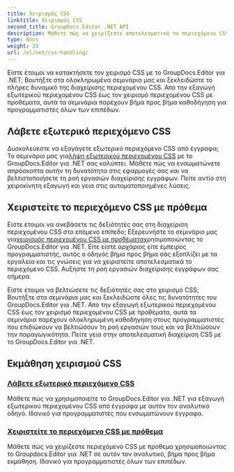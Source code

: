 ```yaml
---
title: Χειρισμός CSS
linktitle: Χειρισμός CSS
second_title: GroupDocs.Editor .NET API
description: Μάθετε πώς να χειρίζεστε αποτελεσματικά το περιεχόμενο CSS με το GroupDocs.Editor για .NET. Εξάγετε εξωτερικό περιεχόμενο CSS και χειριστείτε το περιεχόμενο CSS με προθέματα χωρίς κόπο.
type: docs
weight: 21
url: /el/net/css-handling/
---
```


Είστε έτοιμοι να κατακτήσετε τον χειρισμό CSS με το GroupDocs.Editor για .NET; Βουτήξτε στα ολοκληρωμένα σεμινάρια μας και ξεκλειδώστε το πλήρες δυναμικό της διαχείρισης περιεχομένου CSS. Από την εξαγωγή εξωτερικού περιεχομένου CSS έως τον χειρισμό περιεχομένου CSS με προθέματα, αυτά τα σεμινάρια παρέχουν βήμα προς βήμα καθοδήγηση για προγραμματιστές όλων των επιπέδων.

## Λάβετε εξωτερικό περιεχόμενο CSS

 Δυσκολεύεστε να εξαγάγετε εξωτερικό περιεχόμενο CSS από έγγραφα; Το σεμινάριο μας για[λήψη εξωτερικού περιεχομένου CSS](./get-external-css-content/) με το GroupDocs.Editor για .NET σας καλύπτει. Μάθετε πώς να ενσωματώνετε απρόσκοπτα αυτήν τη δυνατότητα στις εφαρμογές σας και να βελτιστοποιήσετε τη ροή εργασιών διαχείρισης εγγράφων. Πείτε αντίο στη χειροκίνητη εξαγωγή και γεια στις αυτοματοποιημένες λύσεις.

## Χειριστείτε το περιεχόμενο CSS με πρόθεμα

 Είστε έτοιμοι να ανεβάσετε τις δεξιότητές σας στη διαχείριση περιεχομένου CSS στο επόμενο επίπεδο; Εξερευνήστε το σεμινάριο μας για[χειρισμός περιεχομένου CSS με προθέματα](./handle-css-content-with-prefix/)χρησιμοποιώντας το GroupDocs.Editor για .NET. Είτε είστε αρχάριος είτε έμπειρος προγραμματιστής, αυτός ο οδηγός βήμα προς βήμα σάς εξοπλίζει με τα εργαλεία και τις γνώσεις για να χειριστείτε αποτελεσματικά το περιεχόμενο CSS. Αυξήστε τη ροή εργασιών διαχείρισης εγγράφων σας σήμερα.

Είστε έτοιμοι να βελτιώσετε τις δεξιότητές σας στο χειρισμό CSS; Βουτήξτε στα σεμινάρια μας και ξεκλειδώστε όλες τις δυνατότητες του GroupDocs.Editor για .NET. Από την εξαγωγή εξωτερικού περιεχομένου CSS έως τον χειρισμό περιεχομένου CSS με προθέματα, αυτά τα σεμινάρια παρέχουν ολοκληρωμένη καθοδήγηση στους προγραμματιστές που επιδιώκουν να βελτιώσουν τη ροή εργασιών τους και να βελτιώσουν την παραγωγικότητα. Πείτε γεια στην αποτελεσματική διαχείριση CSS με το GroupDocs.Editor για .NET. 
## Εκμάθηση χειρισμού CSS
### [Λάβετε εξωτερικό περιεχόμενο CSS](./get-external-css-content/)
Μάθετε πώς να χρησιμοποιείτε το GroupDocs.Editor για .NET για εξαγωγή εξωτερικού περιεχομένου CSS από έγγραφα με αυτόν τον αναλυτικό οδηγό. Ιδανικό για προγραμματιστές που ενσωματώνουν έγγραφα.
### [Χειριστείτε το περιεχόμενο CSS με πρόθεμα](./handle-css-content-with-prefix/)
Μάθετε πώς να χειρίζεστε περιεχόμενο CSS με πρόθεμα χρησιμοποιώντας το Groupdocs.Editor για .NET σε αυτόν τον αναλυτικό, βήμα προς βήμα εκμάθηση. Ιδανικό για προγραμματιστές όλων των επιπέδων.